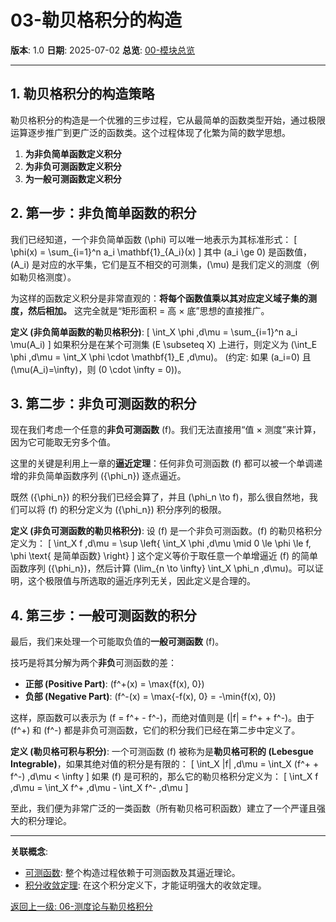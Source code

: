 # 03-勒贝格积分的构造

**版本**: 1.0
**日期**: 2025-07-02
**总览**: [00-模块总览](./00-模块总览.md)

---

## 1. 勒贝格积分的构造策略

勒贝格积分的构造是一个优雅的三步过程，它从最简单的函数类型开始，通过极限运算逐步推广到更广泛的函数类。这个过程体现了化繁为简的数学思想。

1. **为非负简单函数定义积分**
2. **为非负可测函数定义积分**
3. **为一般可测函数定义积分**

## 2. 第一步：非负简单函数的积分

我们已经知道，一个非负简单函数 \(\phi\) 可以唯一地表示为其标准形式：
\[ \phi(x) = \sum_{i=1}^n a_i \mathbf{1}_{A_i}(x) \]
其中 \(a_i \ge 0\) 是函数值，\(A_i\) 是对应的水平集，它们是互不相交的可测集，\(\mu\) 是我们定义的测度（例如勒贝格测度）。

为这样的函数定义积分是非常直观的：**将每个函数值乘以其对应定义域子集的测度，然后相加。** 这完全就是“矩形面积 = 高 × 底”思想的直接推广。

**定义 (非负简单函数的勒贝格积分)**:
\[ \int_X \phi \,d\mu = \sum_{i=1}^n a_i \mu(A_i) \]
如果积分是在某个可测集 \(E \subseteq X\) 上进行，则定义为 \(\int_E \phi \,d\mu = \int_X \phi \cdot \mathbf{1}_E \,d\mu\)。
(约定: 如果 \(a_i=0\) 且 \(\mu(A_i)=\infty\)，则 \(0 \cdot \infty = 0\))。

## 3. 第二步：非负可测函数的积分

现在我们考虑一个任意的**非负可测函数** \(f\)。我们无法直接用“值 × 测度”来计算，因为它可能取无穷多个值。

这里的关键是利用上一章的**逼近定理**：任何非负可测函数 \(f\) 都可以被一个单调递增的非负简单函数序列 \(\{\phi_n\}\) 逐点逼近。

既然 \(\{\phi_n\}\) 的积分我们已经会算了，并且 \(\phi_n \to f\)，那么很自然地，我们可以将 \(f\) 的积分定义为 \(\{\phi_n\}\) 积分序列的极限。

**定义 (非负可测函数的勒贝格积分)**:
设 \(f\) 是一个非负可测函数。\(f\) 的勒贝格积分定义为：
\[ \int_X f \,d\mu = \sup \left\{ \int_X \phi \,d\mu \mid 0 \le \phi \le f, \phi \text{ 是简单函数} \right\} \]
这个定义等价于取任意一个单增逼近 \(f\) 的简单函数序列 \(\{\phi_n\}\)，然后计算 \(\lim_{n \to \infty} \int_X \phi_n \,d\mu\)。可以证明，这个极限值与所选取的逼近序列无关，因此定义是合理的。

## 4. 第三步：一般可测函数的积分

最后，我们来处理一个可能取负值的**一般可测函数** \(f\)。

技巧是将其分解为两个**非负**可测函数的差：

- **正部 (Positive Part)**: \(f^+(x) = \max\{f(x), 0\}\)
- **负部 (Negative Part)**: \(f^-(x) = \max\{-f(x), 0\} = -\min\{f(x), 0\}\)

这样，原函数可以表示为 \(f = f^+ - f^-\)，而绝对值则是 \(|f| = f^+ + f^-\)。由于 \(f^+\) 和 \(f^-\) 都是非负可测函数，它们的积分我们已经在第二步中定义了。

**定义 (勒贝格可积与积分)**:
一个可测函数 \(f\) 被称为是**勒贝格可积的 (Lebesgue Integrable)**，如果其绝对值的积分是有限的：
\[ \int_X |f| \,d\mu = \int_X (f^+ + f^-) \,d\mu < \infty \]
如果 \(f\) 是可积的，那么它的勒贝格积分定义为：
\[ \int_X f \,d\mu = \int_X f^+ \,d\mu - \int_X f^- \,d\mu \]

至此，我们便为非常广泛的一类函数（所有勒贝格可积函数）建立了一个严谨且强大的积分理论。

---
**关联概念**:

- [可测函数](./02-可测函数.md): 整个构造过程依赖于可测函数及其逼近理论。
- [积分收敛定理](./04-积分收敛定理.md): 在这个积分定义下，才能证明强大的收敛定理。

[返回上一级: 06-测度论与勒贝格积分](./00-模块总览.md)
